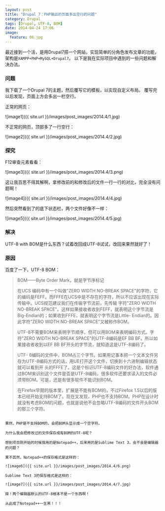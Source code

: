 ```yaml
---
layout: post
title: "Drupal 7：PHP输出的页面多出空行的问题"
category: Drupal
tags: [Drupal, UTF-8, BOM]
date: 2014-04-24 17:06
image:
  feature: 06.jpg
---
```


最近接到一个活，是用Drupal7搭一个网站，实现简单的分角色发布文章的功能，架构是`XAMPP+PHP+MySQL+Drupal7`。
以下是我在实际项目中遇到的一些问题和解决办法。

### 问题

我下载了一个Drupal 7的主题，然后覆写它的模板，以实现自定义布局。
覆写完以后发现，页面上方会多出一栏空行。

正常的网页：

![image1]({{ site.url }}/images/post_images/2014.4/1.jpg)

不正常的网页，顶部多了一行空行：

![image2]({{ site.url }}/images/post_images/2014.4/2.jpg)

### 探究

F12审查元素看看：

![image3]({{ site.url }}/images/post_images/2014.4/3.png)

这让我百思不得其解啊，拿修改前的和修改后的文件一行一行的对比，完全没有问题啊！

![image4]({{ site.url }}/images/post_images/2014.4/4.jpg)

然后突然看到了的底下状态栏，两个文件好像不一样：

![image5]({{ site.url }}/images/post_images/2014.4/5.jpg)

### 解决

UTF-8 with BOM是什么东西？试着改回成UTF-8试试，改回来果然就好了！

### 原因

百度了一下，UTF-8 BOM：

> BOM——Byte Order Mark，就是字节序标记
>
> 在UCS 编码中有一个叫做"ZERO WIDTH NO-BREAK SPACE"的字符，它的编码是FEFF。而FFFE在UCS中是不存在的字符，所以不应该出现在实际传输中。UCS规范建议我们在传输字节流前，先传输 字符"ZERO WIDTH NO-BREAK SPACE"。这样如果接收者收到FEFF，就表明这个字节流是Big-Endian的；如果收到FFFE，就表明这个字节流是Little- Endian的。因此字符"ZERO WIDTH NO-BREAK SPACE"又被称作BOM。
>
> UTF-8不需要BOM来表明字节顺序，但可以用BOM来表明编码方式。字符"ZERO WIDTH NO-BREAK SPACE"的UTF-8编码是EF BB BF。所以如果接收者收到以EF BB BF开头的字节流，就知道这是UTF-8编码了。
>
> UTF- 8编码的文件中，BOM占三个字节。如果用记事本把一个文本文件另存为UTF-8编码方式的话，用UE打开这个文件，切换到十六进制编辑状态就可以看到开 头的FFFE了。这是个标识UTF-8编码文件的好办法，软件通过BOM来识别这个文件是否是UTF-8编码，很多软件还要求读入的文件必须带BOM。可是，还是有很多软件不能识别BOM。
>
> 在Firefox早期的版本里，扩展是不能有BOM的，不过Firefox 1.5以后的版本已经开始支持BOM了。现在又发现，PHP也不支持BOM。PHP在设计时就没有考虑BOM的问题，也就是说他不会忽略UTF-8编码的文件开头BOM的那三个字符。
~~~

果然，PHP是不支持BOM的，会把BOM头显示成一个空字符。

为什么我会把修改过的文件保存成有BOM的UTF-8呢？

想到项目刚开始的时候我用的是Notepad++，后来用的是Sublime Text 3，会不会是编辑器的问题？

果不其然，Notepad++的保存格式是这样的：

![image6]({{ site.url }}/images/post_images/2014.4/6.png)

Sublime Text 3的保存格式是这样的：

![image7]({{ site.url }}/images/post_images/2014.4/7.jpg)

摔！两个编辑器默认的UTF-8根本不是一个东西啊！

从此成了Notepad++一生黑！！！